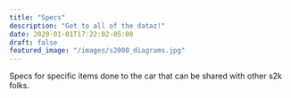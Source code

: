 ```yaml
---
title: "Specs"
description: "Get to all of the dataz!"
date: 2020-01-01T17:22:02-05:00
draft: false
featured_image: "/images/s2000_diagrams.jpg"
---
```


Specs for specific items done to the car that can be shared with other s2k folks.